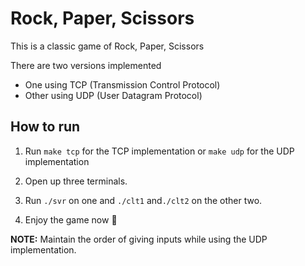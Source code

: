 # Rock, Paper, Scissors
This is a classic game of Rock, Paper, Scissors

There are two versions implemented
- One using TCP (Transmission Control Protocol)
- Other using UDP (User Datagram Protocol)


## How to run
1. Run `make tcp` for the TCP implementation or `make udp` for the UDP implementation

2. Open up three terminals.

3. Run `./svr` on one and `./clt1` and`./clt2` on the other two.

4. Enjoy the game now 🍿


__NOTE:__ Maintain the order of giving inputs while using the UDP implementation.
